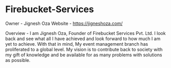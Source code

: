 # Firebucket-Services 

Owner - Jignesh Oza 
Website - https://jigneshoza.com/

Overview - I am Jignesh Oza, Founder of Firebucket Services Pvt. Ltd. I look back and see what all I have achieved and look forward to how much I am yet to achieve. With that in mind, My event management branch has proliferated to a global level. My vision is to contribute back to society with my gift of knowledge and be available for as many problems with solutions as possible.

